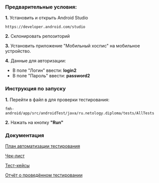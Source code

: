 
### **Предварительные условия:**
**1.** Установить и открыть Android Studio 
      
    https://developer.android.com/studio 
  
**2.** Склонировать репозиторий

      
 
**3.**  Установить приложение "Мобильный хоспис" на мобильное устройство.

**4.** Данные для авторизации: 
- В поле "Логин" ввести: **login2**   
- В поле "Пароль" ввести: **password2**

### **Инструкция по запуску**

**1.** Перейти в файл в для проверки тестирования:    

    fmh-android/app/src/androidTest/java/ru.netology.diploma/tests/AllTests

  

**2.** Нажать на кнопку **"Run"**


### **Документация**

[План автоматизации тестирования]()

[Чек-лист]()

[Тест-кейсы]()

[Отчёт о проведённом тестировании]()
